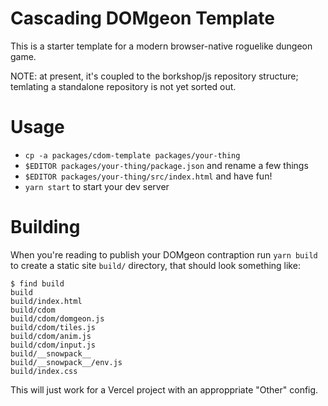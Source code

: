 # Cascading DOMgeon Template

This is a starter template for a modern browser-native roguelike dungeon game.

NOTE: at present, it's coupled to the borkshop/js repository
structure; temlating a standalone repository is not yet sorted out.

# Usage

- `cp -a packages/cdom-template packages/your-thing`
- `$EDITOR packages/your-thing/package.json` and rename a few things
- `$EDITOR packages/your-thing/src/index.html` and have fun!
- `yarn start` to start your dev server

# Building

When you're reading to publish your DOMgeon contraption run `yarn build` to
create a static site `build/` directory, that should look something like:

```
$ find build
build
build/index.html
build/cdom
build/cdom/domgeon.js
build/cdom/tiles.js
build/cdom/anim.js
build/cdom/input.js
build/__snowpack__
build/__snowpack__/env.js
build/index.css
```

This will just work for a Vercel project with an approppriate "Other" config.
